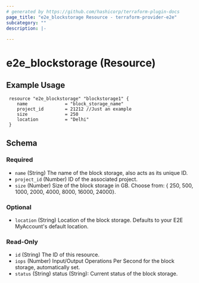```yaml
---
# generated by https://github.com/hashicorp/terraform-plugin-docs
page_title: "e2e_blockstorage Resource - terraform-provider-e2e"
subcategory: ""
description: |-
  
---
```


# e2e_blockstorage (Resource)





<!-- schema generated by tfplugindocs -->

<!-- schema generated by tfplugindocs -->
## Example Usage
```hcl
 resource "e2e_blockstorage" "blockstorage1" {
	name              = "block_storage_name"
    project_id        = 21212 //Just an example
    size              = 250
    location          = "Delhi" 
 }
```
## Schema

### Required

- `name` (String) The name of the block storage, also acts as its unique ID.
- `project_id` (Number) ID of the associated project.
- `size` (Number) Size of the block storage in GB. Choose from: { 250, 500, 1000, 2000, 4000, 8000, 16000, 24000}.

### Optional

- `location` (String) Location of the block storage. Defaults to your E2E MyAccount's default location.

### Read-Only



- `id` (String) The ID of this resource.
- `iops` (Number) Input/Output Operations Per Second for the block storage, automatically set.
- `status` (String) status (String): Current status of the block storage.